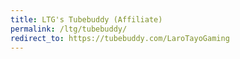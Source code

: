 ```yaml
---
title: LTG's Tubebuddy (Affiliate)
permalink: /ltg/tubebuddy/
redirect_to: https://tubebuddy.com/LaroTayoGaming
---
```

